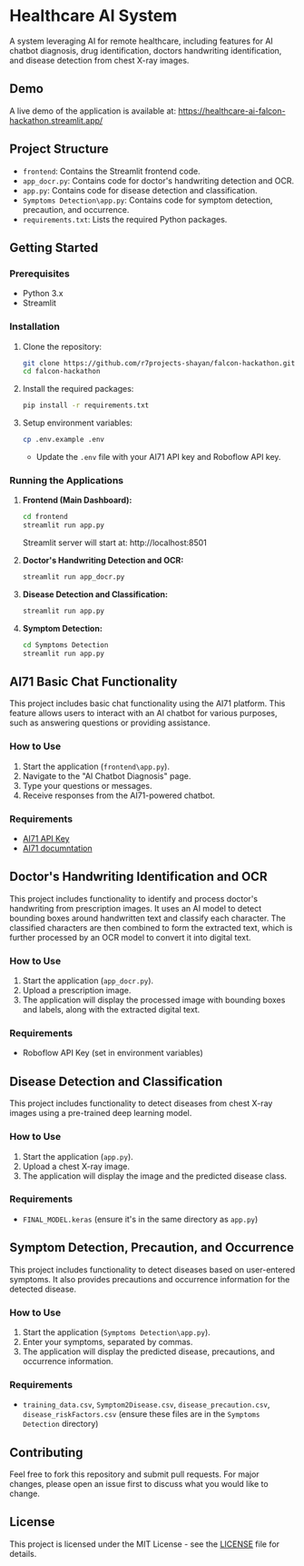 # Healthcare AI System

A system leveraging AI for remote healthcare, including features for AI chatbot diagnosis, drug identification, doctors handwriting identification, and disease detection from chest X-ray images.

## Demo

A live demo of the application is available at: https://healthcare-ai-falcon-hackathon.streamlit.app/

## Project Structure

- `frontend`: Contains the Streamlit frontend code.
- `app_docr.py`: Contains code for doctor's handwriting detection and OCR.
- `app.py`: Contains code for disease detection and classification.
- `Symptoms Detection\app.py`: Contains code for symptom detection, precaution, and occurrence.
- `requirements.txt`: Lists the required Python packages.

## Getting Started

### Prerequisites

- Python 3.x
- Streamlit

### Installation

1. Clone the repository:
    ```bash
    git clone https://github.com/r7projects-shayan/falcon-hackathon.git
    cd falcon-hackathon
    ```

2. Install the required packages:
    ```bash
    pip install -r requirements.txt
    ```

3. Setup environment variables:
    ```bash
    cp .env.example .env
    ```
    - Update the `.env` file with your AI71 API key and Roboflow API key.

### Running the Applications

1. **Frontend (Main Dashboard):**
    ```bash
    cd frontend
    streamlit run app.py
    ```
    Streamlit server will start at: http://localhost:8501

2. **Doctor's Handwriting Detection and OCR:**
    ```bash
    streamlit run app_docr.py
    ```

3. **Disease Detection and Classification:**
    ```bash
    streamlit run app.py
    ```

4. **Symptom Detection:**
    ```bash
    cd Symptoms Detection
    streamlit run app.py
    ```

## AI71 Basic Chat Functionality

This project includes basic chat functionality using the AI71 platform. This feature allows users to interact with an AI chatbot for various purposes, such as answering questions or providing assistance.

### How to Use

1. Start the application (`frontend\app.py`).
2. Navigate to the "AI Chatbot Diagnosis" page.
3. Type your questions or messages.
4. Receive responses from the AI71-powered chatbot.

### Requirements

- [AI71 API Key](https://marketplace.ai71.ai/api-keys)
- [AI71 documntation](https://marketplace.ai71.ai/documentation)

## Doctor's Handwriting Identification and OCR

This project includes functionality to identify and process doctor's handwriting from prescription images. It uses an AI model to detect bounding boxes around handwritten text and classify each character. The classified characters are then combined to form the extracted text, which is further processed by an OCR model to convert it into digital text.

### How to Use

1. Start the application (`app_docr.py`).
2. Upload a prescription image.
3. The application will display the processed image with bounding boxes and labels, along with the extracted digital text.

### Requirements

- Roboflow API Key (set in environment variables)

## Disease Detection and Classification

This project includes functionality to detect diseases from chest X-ray images using a pre-trained deep learning model.

### How to Use

1. Start the application (`app.py`).
2. Upload a chest X-ray image.
3. The application will display the image and the predicted disease class.

### Requirements

- `FINAL_MODEL.keras` (ensure it's in the same directory as `app.py`)

## Symptom Detection, Precaution, and Occurrence

This project includes functionality to detect diseases based on user-entered symptoms. It also provides precautions and occurrence information for the detected disease.

### How to Use

1. Start the application (`Symptoms Detection\app.py`).
2. Enter your symptoms, separated by commas.
3. The application will display the predicted disease, precautions, and occurrence information.

### Requirements

- `training_data.csv`, `Symptom2Disease.csv`, `disease_precaution.csv`, `disease_riskFactors.csv` (ensure these files are in the `Symptoms Detection` directory)

## Contributing

Feel free to fork this repository and submit pull requests. For major changes, please open an issue first to discuss what you would like to change.

## License

This project is licensed under the MIT License - see the [LICENSE](LICENSE) file for details.
